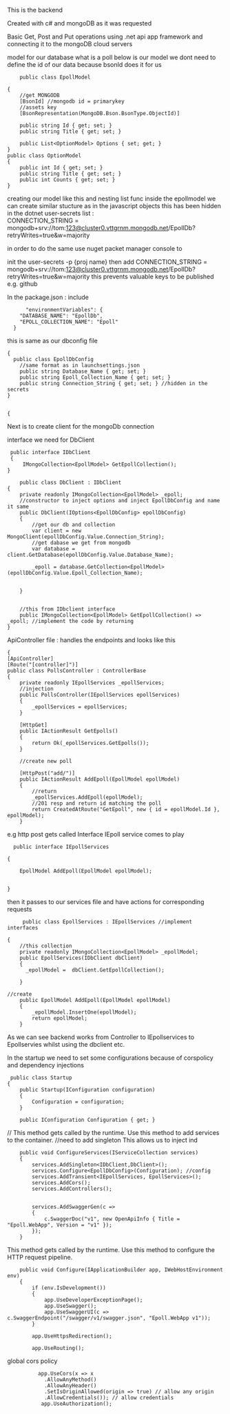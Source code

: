 This is the backend 

Created with c# and mongoDB as it was requested

Basic Get, Post and Put operations using .net api app framework and connecting it to the mongoDB cloud servers 

 model for our database what is a poll below is our model
 we dont need to define the id of our data because bsonId does it for us 
 
        public class EpollModel
    
    {
        //get MONGODB
        [BsonId] //mongodb id = primarykey
        //assets key
        [BsonRepresentation(MongoDB.Bson.BsonType.ObjectId)]

        public string Id { get; set; }
        public string Title { get; set; }

        public List<OptionModel> Options { set; get; }
    }
    public class OptionModel
    {
        public int Id { get; set; }
        public string Title { get; set; }
        public int Counts { get; set; }
    }
  creating our model like this and nesting list func inside the epollmodel we can create similar stucture as in the javascript objects
this has been hidden in the dotnet user-secrets list :     
CONNECTION_STRING = mongodb+srv://tom:123@cluster0.vttgrnm.mongodb.net/EpollDb?retryWrites=true&w=majority

in order to do the same use nuget packet manager console to 

init the user-secrets -p {proj name}
then add CONNECTION_STRING = mongodb+srv://tom:123@cluster0.vttgrnm.mongodb.net/EpollDb?retryWrites=true&w=majority
this prevents valuable keys to be published e.g. github


  In the package.json : include 
         
          "environmentVariables": {
        "DATABASE_NAME": "EpollDb",
        "EPOLL_COLLECTION_NAME": "Epoll"
      }
      
   this is same as our dbconfig file
   
    {
      public class EpollDbConfig
        //same format as in launchsettings.json
        public string Database_Name { get; set; }
        public string Epoll_Collection_Name { get; set; }
        public string Connection_String { get; set; } //hidden in the secrets
    }
    
    
    {

Next is to create client for the mongoDb connection 

interface we need for DbClient
      
     public interface IDbClient 
     {
         IMongoCollection<EpollModel> GetEpollCollection();
    }

        public class DbClient : IDbClient
    {
        private readonly IMongoCollection<EpollModel> _epoll;
        //constructor to inject options and inject EpollDbConfig and name it same
        public DbClient(IOptions<EpollDbConfig> epollDbConfig)
        {
            //get our db and collection 
            var client = new MongoClient(epollDbConfig.Value.Connection_String);
            //get dabase we get from mongodb
            var database = client.GetDatabase(epollDbConfig.Value.Database_Name);

            _epoll = database.GetCollection<EpollModel>(epollDbConfig.Value.Epoll_Collection_Name);


        }


        //this from IDbclient interface
        public IMongoCollection<EpollModel> GetEpollCollection() => _epoll; //implement the code by returning
    }
           
  
   ApiController file :  handles the endpoints  and looks like this 
         
    {
    [ApiController]
    [Route("[controller]")]
    public class PollsController : ControllerBase
    {
        private readonly IEpollServices _epollServices;
        //injection
        public PollsController(IEpollServices epollServices)
        {
            _epollServices = epollServices;
        }

        [HttpGet]
        public IActionResult GetEpolls()
        {
            return Ok(_epollServices.GetEpolls());
        }

        //create new poll
        
        [HttpPost("add/")]
        public IActionResult AddEpoll(EpollModel epollModel)
        {
            //return 
            _epollServices.AddEpoll(epollModel);
            //201 resp and return id matching the poll
            return CreatedAtRoute("GetEpoll", new { id = epollModel.Id }, epollModel);
        }
        
  
 e.g http post gets called Interface IEpoll service comes to play
 
 
      public interface IEpollServices
 
    {
       
        EpollModel AddEpoll(EpollModel epollModel);
   
       
    }
      
  then it passes to our services file and have actions for corresponding requests 
    
   
   
         public class EpollServices : IEpollServices //implement interfaces 
  
    {
        //this collection
        private readonly IMongoCollection<EpollModel> _epollModel;
        public EpollServices(IDbClient dbClient)
        {
          _epollModel =  dbClient.GetEpollCollection();
                   
        }   
   
    //create
        public EpollModel AddEpoll(EpollModel epollModel)
        {
            _epollModel.InsertOne(epollModel);
            return epollModel;
        }
  
  As we can see backend works from Controller to IEpollservices to Epollservies whilst using the dbclient etc.
  
  In the startup we need to set some configurations because of corspolicy and dependency injections
  
     public class Startup
    {
        public Startup(IConfiguration configuration)
        {
            Configuration = configuration;
        }

        public IConfiguration Configuration { get; }

  // This method gets called by the runtime. Use this method to add services to the container.
  //need to add singleton This allows us to inject ind 
  
        public void ConfigureServices(IServiceCollection services)
        {
            services.AddSingleton<IDbClient,DbClient>(); 
            services.Configure<EpollDbConfig>(Configuration); //config
            services.AddTransient<IEpollServices, EpollServices>();
            services.AddCors();
            services.AddControllers();
           
            
            services.AddSwaggerGen(c =>
            {
                c.SwaggerDoc("v1", new OpenApiInfo { Title = "Epoll.WebApp", Version = "v1" });
            });
        }

   This method gets called by the runtime. Use this method to configure the HTTP request pipeline.
   
        public void Configure(IApplicationBuilder app, IWebHostEnvironment env)
        {
            if (env.IsDevelopment())
            {
                app.UseDeveloperExceptionPage();
                app.UseSwagger();
                app.UseSwaggerUI(c => c.SwaggerEndpoint("/swagger/v1/swagger.json", "Epoll.WebApp v1"));
            }

            app.UseHttpsRedirection();

            app.UseRouting();
global cors policy

              app.UseCors(x => x
                .AllowAnyMethod()
                .AllowAnyHeader()
                .SetIsOriginAllowed(origin => true) // allow any origin
                .AllowCredentials()); // allow credentials
               app.UseAuthorization();

           
    
